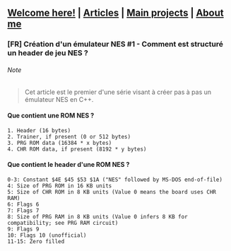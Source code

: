 ## [Welcome here!](https://vpenando.github.io) | [Articles](https://vpenando.github.io/articles.html) | [Main projects](https://vpenando.github.io/projects.html) | [About me](https://vpenando.github.io/about.html)

### [FR] Création d'un émulateur NES #1 - Comment est structuré un header de jeu NES ?

###### Note
> Cet article est le premier d'une série visant à créer pas à pas un émulateur NES en C++.

#### Que contient une ROM NES ?
```
1. Header (16 bytes)
2. Trainer, if present (0 or 512 bytes)
3. PRG ROM data (16384 * x bytes)
4. CHR ROM data, if present (8192 * y bytes)
```

#### Que contient le header d'une ROM NES ?
```
0-3: Constant $4E $45 $53 $1A ("NES" followed by MS-DOS end-of-file)
4: Size of PRG ROM in 16 KB units
5: Size of CHR ROM in 8 KB units (Value 0 means the board uses CHR RAM)
6: Flags 6
7: Flags 7
8: Size of PRG RAM in 8 KB units (Value 0 infers 8 KB for compatibility; see PRG RAM circuit)
9: Flags 9
10: Flags 10 (unofficial)
11-15: Zero filled
```
